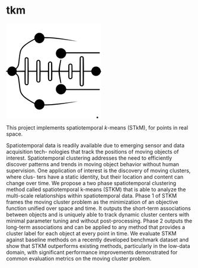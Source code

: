 # tkm

![tkm logo](./image/tkm-logo-small.png)

This project implements spatiotemporal *k*-means (STkM), for points in real space.

Spatiotemporal data is readily available due to emerging sensor and data acquisition tech- nologies that track the positions of moving objects of interest. Spatiotemporal clustering addresses the need to efficiently discover patterns and trends in moving object behavior without human supervision. One application of interest is the discovery of moving clusters, where clus- ters have a static identity, but their location and content can change over time. We propose a two phase spatiotemporal clustering method called spatiotemporal k-means (STKM) that is able to analyze the multi-scale relationships within spatiotemporal data. Phase 1 of STKM frames the moving cluster problem as the minimization of an objective function unified over space and time. It outputs the short-term associations between objects and is uniquely able to track dynamic cluster centers with minimal parameter tuning and without post-processing. Phase 2 outputs the long-term associations and can be applied to any method that provides a cluster
label for each object at every point in time. We evaluate STKM against baseline methods on a recently developed benchmark dataset and show that STKM outperforms existing methods, particularly in the low-data domain, with significant performance improvements demonstrated for common evaluation metrics on the moving cluster problem.

